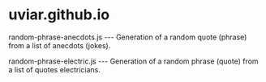 # uviar.github.io

random-phrase-anecdots.js --- Generation of a random quote (phrase) from a list of anecdots (jokes).

random-phrase-electric.js --- Generation of a random phrase (quote) from a list of quotes electricians.
